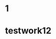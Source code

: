                                                                       
 
# 1 
 
 # testwork12 

 
  
